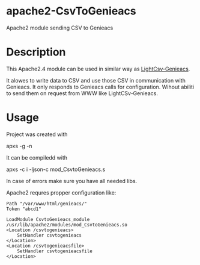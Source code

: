 # apache2-CsvToGenieacs
Apache2 module sending CSV to Genieacs

# Description
This Apache2.4 module can be used in similar way as [LightCsv-Genieacs](https://github.com/ZdanowskiS/LightCsv-Genieacs).

It alowes to write data to CSV and use those CSV in communication with Genieacs. It only responds to Genieacs calls for configuration. Wihout abiliti to send them on request from WWW like LightCSv-Genieacs.

# Usage
Project was created with

apxs -g -n 

It can be compiledd with

apxs -c i -ljson-c mod_CsvtoGenieacs.s

In case of errors make sure you have all needed libs.

Apache2 requres propper configuration like:

```
Path "/var/www/html/genieacs/"
Token "abcd1"

LoadModule CsvtoGenieacs_module /usr/lib/apache2/modules/mod_CsvtoGenieacs.so
<Location /csvtogenieacs>
    SetHandler csvtogenieacs
</Location>
<Location /csvtogenieacsfile>
	SetHandler csvtogenieacsfile
</Location>
```
